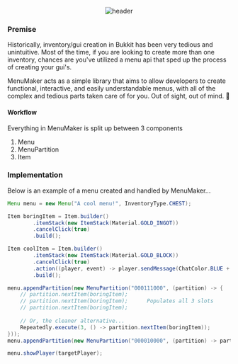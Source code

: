 <p align="center"><img src="https://i.imgur.com/sqCLkNK.png" alt="header"/></p>

### Premise
Historically, inventory/gui creation in Bukkit has been very tedious and unintuitive. Most of the time, if you are looking to create more than one inventory, chances are you've utilized a menu api that sped up the process of creating your gui's.

MenuMaker acts as a simple library that aims to allow developers to create functional, interactive, and easily understandable menus, with all of the complex and tedious parts taken care of for you. Out of sight, out of mind. :see_no_evil:

#### Workflow
Everything in MenuMaker is split up between 3 components
1. Menu
2. MenuPartition
3. Item

### Implementation
Below is an example of a menu created and handled by MenuMaker...

```java
Menu menu = new Menu("A cool menu!", InventoryType.CHEST);

Item boringItem = Item.builder()
        .itemStack(new ItemStack(Material.GOLD_INGOT))
        .cancelClick(true)
        .build();

Item coolItem = Item.builder()
        .itemStack(new ItemStack(Material.GOLD_BLOCK))
        .cancelClick(true)
        .action((player, event) -> player.sendMessage(ChatColor.BLUE + "You clicked the cool item!"))
        .build();

menu.appendPartition(new MenuPartition("000111000", (partition) -> {
    // partition.nextItem(boringItem);
    // partition.nextItem(boringItem);      Populates all 3 slots
    // partition.nextItem(boringItem);
    
    // Or, the cleaner alternative...
    Repeatedly.execute(3, () -> partition.nextItem(boringItem));
}));
menu.appendPartition(new MenuPartition("000010000", (partition) -> partition.nextItem(coolItem)));

menu.showPlayer(targetPlayer);
```

